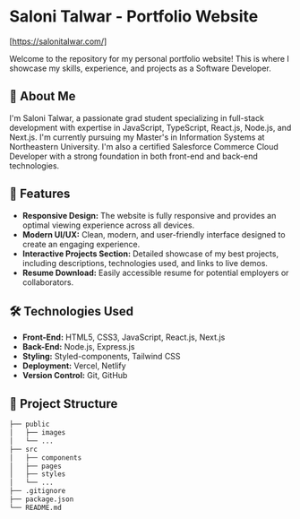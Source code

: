 # Saloni Talwar - Portfolio Website

[https://salonitalwar.com/]

Welcome to the repository for my personal portfolio website! This is where I showcase my skills, experience, and projects as a Software Developer.

## 🚀 About Me

I'm Saloni Talwar, a passionate grad student specializing in full-stack development with expertise in JavaScript, TypeScript, React.js, Node.js, and Next.js. I'm currently pursuing my Master's in Information Systems at Northeastern University. I'm also a certified Salesforce Commerce Cloud Developer with a strong foundation in both front-end and back-end technologies.

## 🌟 Features

- **Responsive Design:** The website is fully responsive and provides an optimal viewing experience across all devices.
- **Modern UI/UX:** Clean, modern, and user-friendly interface designed to create an engaging experience.
- **Interactive Projects Section:** Detailed showcase of my best projects, including descriptions, technologies used, and links to live demos.
- **Resume Download:** Easily accessible resume for potential employers or collaborators.

## 🛠️ Technologies Used

- **Front-End:** HTML5, CSS3, JavaScript, React.js, Next.js
- **Back-End:** Node.js, Express.js
- **Styling:** Styled-components, Tailwind CSS
- **Deployment:** Vercel, Netlify
- **Version Control:** Git, GitHub

## 📂 Project Structure

```bash
├── public
│   ├── images
│   └── ...
├── src
│   ├── components
│   ├── pages
│   ├── styles
│   └── ...
├── .gitignore
├── package.json
└── README.md
